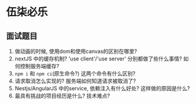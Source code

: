 # 伍柒必乐
## 面试题目
1. 做动画的时候, 使用dom和使用canvas的区别在哪里?
2. nextJS 中的缓存机制? 'use client'/'use server' 分别都做了些什么事情? 如何控制服务端缓存?
3. `npm i` 和 `npm ci`(原生命令?) 这两个命令有什么区别?
4. 请求取消怎么实现的? 服务端如何知道请求被取消了?
5. Nestjs/AngularJS 中的service, 依赖注入有什么好处? 这样做的原因是什么?
6. 最具有挑战的项目经历是什么? 技术难点?